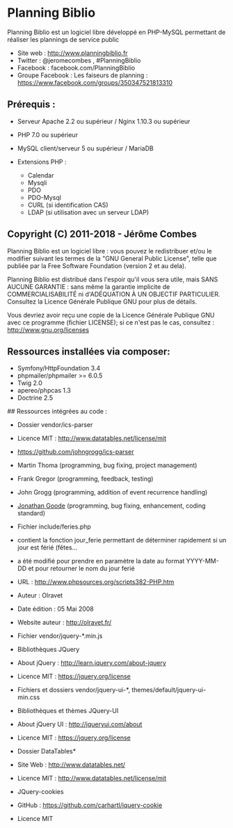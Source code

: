 # Planning Biblio

Planning Biblio est un logiciel libre développé en PHP-MySQL permettant de réaliser les plannings de service public

- Site web : http://www.planningbiblio.fr
- Twitter : @jeromecombes , #PlanningBiblio
- Facebook : facebook.com/PlanningBiblio
- Groupe Facebook : Les faiseurs de planning : https://www.facebook.com/groups/350347521813310

## Prérequis :

- Serveur Apache 2.2 ou supérieur / Nginx 1.10.3 ou supérieur
- PHP 7.0 ou supérieur
- MySQL client/serveur 5 ou supérieur / MariaDB

- Extensions PHP :
  - Calendar
  - Mysqli
  - PDO
  - PDO-Mysql
  - CURL (si identification CAS)
  - LDAP (si utilisation avec un serveur LDAP)

## Copyright (C) 2011-2018 - Jérôme Combes

Planning Biblio est un logiciel libre : vous pouvez le redistribuer et/ou le modifier
suivant les termes de la "GNU General Public License", telle que publiée par la 
Free Software Foundation (version 2 et au dela).

Planning Biblio est distribué dans l'espoir qu'il vous sera utile, mais SANS AUCUNE GARANTIE :
sans même la garantie implicite de COMMERCIALISABILITÉ ni d'ADÉQUATION À UN OBJECTIF PARTICULIER.
Consultez la Licence Générale Publique GNU pour plus de détails.

Vous devriez avoir reçu une copie de la Licence Générale Publique GNU avec ce programme (fichier LICENSE); 
si ce n'est pas le cas, consultez : http://www.gnu.org/licenses

## Ressources installées via composer:

- Symfony/HttpFoundation 3.4
- phpmailer/phpmailer >= 6.0.5
- Twig 2.0
- apereo/phpcas 1.3
- Doctrine 2.5

## Ressources intégrées au code :

- Dossier vendor/ics-parser
 - Licence MIT : http://www.datatables.net/license/mit
 - https://github.com/johngrogg/ics-parser
 - Martin Thoma (programming, bug fixing, project management)
 - Frank Gregor (programming, feedback, testing)
 - John Grogg (programming, addition of event recurrence handling)
 - [Jonathan Goode](https://github.com/u01jmg3) (programming, bug fixing, enhancement, coding standard)

- Fichier include/feries.php
 - contient la fonction jour_ferie permettant de déterminer rapidement si un jour est férié (fêtes...
 - a été modifié pour prendre en paramètre la date au format YYYY-MM-DD et pour retourner le nom du jour ferié
 - URL            : http://www.phpsources.org/scripts382-PHP.htm
 - Auteur         : Olravet
 - Date édition   : 05 Mai 2008
 - Website auteur : http://olravet.fr/

- Fichier vendor/jquery-*.min.js
 - Bibliothèques JQuery
 - About jQuery : http://learn.jquery.com/about-jquery
 - Licence MIT : https://jquery.org/license

- Fichiers et dossiers vendor/jquery-ui-*, themes/default/jquery-ui-min.css
 - Bibliothèques et thèmes JQuery-UI
 - About jQuery UI : http://jqueryui.com/about
 - Licence MIT : https://jquery.org/license

- Dossier DataTables*
 - Site Web : http://www.datatables.net/
 - Licence MIT : http://www.datatables.net/license/mit

- JQuery-cookies
 - GitHub : https://github.com/carhartl/jquery-cookie
 - Licence MIT